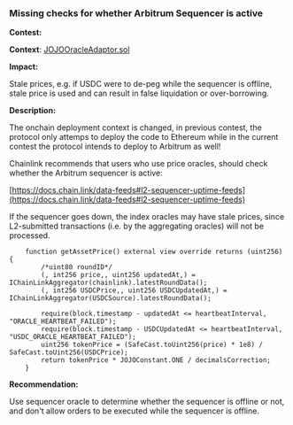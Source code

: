 ###  Missing checks for whether Arbitrum Sequencer is active

**Contest:** 

**Context**:
[JOJOOracleAdaptor.sol](https://github.com/sherlock-audit/2023-04-jojo-bytes032/blob/3ee27d445c203be47c3eca5ed2e5340ea488b2a7/JUSDV1/src/oracle/JOJOOracleAdaptor.sol#L26-L35)


**Impact:**

Stale prices, e.g. if USDC were to de-peg while the sequencer is offline, stale price is used and can result in false liquidation or over-borrowing.


**Description:**

The onchain deployment context is changed, in previous contest, the protocol only attemps to deploy the code to Ethereum while in the current contest the protocol intends to deploy to Arbitrum as well!

Chainlink recommends that users who use price oracles, should check whether the Arbitrum sequencer is active:

[https://docs.chain.link/data-feeds#l2-sequencer-uptime-feeds](https://docs.chain.link/data-feeds#l2-sequencer-uptime-feeds)

If the sequencer goes down, the index oracles may have stale prices, since L2-submitted transactions (i.e. by the aggregating oracles) will not be processed.


```solidity
    function getAssetPrice() external view override returns (uint256) {
        /*uint80 roundID*/
        (, int256 price,, uint256 updatedAt,) = IChainLinkAggregator(chainlink).latestRoundData();
        (, int256 USDCPrice,, uint256 USDCUpdatedAt,) = IChainLinkAggregator(USDCSource).latestRoundData();

        require(block.timestamp - updatedAt <= heartbeatInterval, "ORACLE_HEARTBEAT_FAILED");
        require(block.timestamp - USDCUpdatedAt <= heartbeatInterval, "USDC_ORACLE_HEARTBEAT_FAILED");
        uint256 tokenPrice = (SafeCast.toUint256(price) * 1e8) / SafeCast.toUint256(USDCPrice);
        return tokenPrice * JOJOConstant.ONE / decimalsCorrection;
    }
```

**Recommendation:**

Use sequencer oracle to determine whether the sequencer is offline or not, and don't allow orders to be executed while the sequencer is offline.
